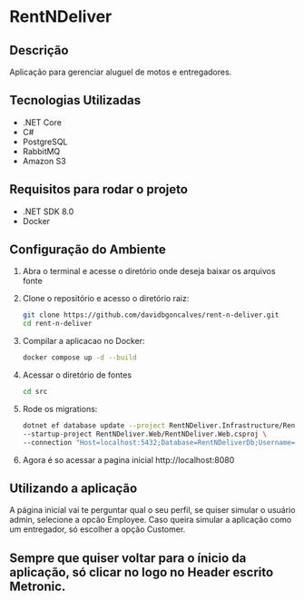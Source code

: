 # RentNDeliver

## Descrição
Aplicação para gerenciar aluguel de motos e entregadores.

## Tecnologias Utilizadas
- .NET Core
- C#
- PostgreSQL
- RabbitMQ 
- Amazon S3 

## Requisitos para rodar o projeto
- .NET SDK 8.0
- Docker

## Configuração do Ambiente
1. Abra o terminal e acesse o diretório onde deseja baixar os arquivos fonte

2. Clone o repositório e acesso o diretório raiz:
   ```sh
   git clone https://github.com/davidbgoncalves/rent-n-deliver.git
   cd rent-n-deliver

3. Compilar a aplicacao no Docker:
    ```sh
    docker compose up -d --build
   
4. Acessar o diretório de fontes
   ```sh
   cd src

5. Rode os migrations:
   ```bash
   dotnet ef database update --project RentNDeliver.Infrastructure/RentNDeliver.Infrastructure.csproj \
   --startup-project RentNDeliver.Web/RentNDeliver.Web.csproj \
   --connection "Host=localhost:5432;Database=RentNDeliverDb;Username=postgres;Password=#123Mudar"
   
6. Agora é so acessar a pagina inicial
   http://localhost:8080

## Utilizando a aplicação

A página inicial vai te perguntar qual o seu perfil, se quiser simular o usuário admin, selecione a opcão Employee.
Caso queira simular a aplicação como um entregador, só escolher a opção Customer.

## Sempre que quiser voltar para o ínicio da aplicação, só clicar no logo no Header escrito Metronic.



   

